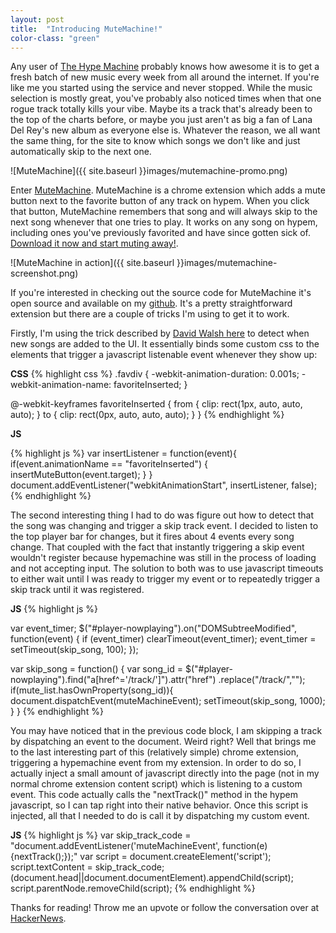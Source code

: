 ```yaml
---
layout: post
title:  "Introducing MuteMachine!"
color-class: "green"
---
```

Any user of [The Hype Machine](http://hypem.com) probably knows how awesome it is to get a fresh batch of new music every week from all around the internet. If you're like me you started using the service and never stopped. While the music selection is mostly great, you've probably also noticed times when that one rogue track totally kills your vibe. Maybe its a track that's already been to the top of the charts before, or maybe you just aren't as big a fan of Lana Del Rey's new album as everyone else is. Whatever the reason, we all want the same thing, for the site to know which songs we don't like and just automatically skip to the next one.

![MuteMachine]({{ site.baseurl }}images/mutemachine-promo.png)

Enter [MuteMachine](https://chrome.google.com/webstore/detail/mutemachine/jccdmapgmmonababhfbflfoekpphbkhg). MuteMachine is a chrome extension which adds a mute button next to the favorite button of any track on hypem. When you click that button, MuteMachine remembers that song and will always skip to the next song whenever that one tries to play. It works on any song on hypem, including ones you've previously favorited and have since gotten sick of. [Download it now and start muting away!](https://chrome.google.com/webstore/detail/mutemachine/jccdmapgmmonababhfbflfoekpphbkhg). 

![MuteMachine in action]({{ site.baseurl }}images/mutemachine-screenshot.png)

If you're interested in checking out the source code for MuteMachine it's open source and available on my [github](http://github.com/akashbad/mutemachine). It's a pretty straightforward extension but there are a couple of tricks I'm using to get it to work.

Firstly, I'm using the trick described by [David Walsh here](http://davidwalsh.name/detect-node-insertion) to detect when new songs are added to the UI. It essentially binds some custom css to the elements that trigger a javascript listenable event whenever they show up:

**CSS**
{% highlight css %}
.favdiv {
  -webkit-animation-duration: 0.001s;
  -webkit-animation-name: favoriteInserted;
}

@-webkit-keyframes favoriteInserted {
  from { clip: rect(1px, auto, auto, auto); }
  to { clip: rect(0px, auto, auto, auto); }
}
{% endhighlight %}

**JS**

{% highlight js %}
var insertListener = function(event){
  if(event.animationName == "favoriteInserted") {
    insertMuteButton(event.target);
  }
}
document.addEventListener("webkitAnimationStart", insertListener, false);
{% endhighlight %}

The second interesting thing I had to do was figure out how to detect that the song was changing and trigger a skip track event. I decided to listen to the top player bar for changes, but it fires about 4 events every song change. That coupled with the fact that instantly triggering a skip event wouldn't register because hypemachine was still in the process of loading and not accepting input. The solution to both was to use javascript timeouts to either wait until I was ready to trigger my event or to repeatedly trigger a skip track until it was registered.

**JS**
{% highlight js %}

var event_timer;
$("#player-nowplaying").on("DOMSubtreeModified", function(event)
  {
        if (event_timer) clearTimeout(event_timer);
            event_timer = setTimeout(skip_song, 100);
  });

var skip_song = function() {
  var song_id = $("#player-nowplaying").find("a[href^='/track/']").attr("href")
.replace("/track/","");
  if(mute_list.hasOwnProperty(song_id)){
    document.dispatchEvent(muteMachineEvent);
    setTimeout(skip_song, 1000);
  }
}
{% endhighlight %}

You may have noticed that in the previous code block, I am skipping a track by dispatching an event to the document. Weird right? Well that brings me to the last interesting part of this (relatively simple) chrome extension, triggering a hypemachine event from my extension. In order to do so, I actually inject a small amount of javascript directly into the page (not in my normal chrome extension content script) which is listening to a custom event. This code actually calls the "nextTrack()" method in the hypem javascript, so I can tap right into their native behavior. Once this script is injected, all that I needed to do is call it by dispatching my custom event.

**JS**
{% highlight js %}
var skip_track_code = "document.addEventListener('muteMachineEvent', function(e)
{nextTrack();});"
var script = document.createElement('script');
script.textContent = skip_track_code;
(document.head||document.documentElement).appendChild(script);
script.parentNode.removeChild(script);
{% endhighlight %}

Thanks for reading! Throw me an upvote or follow the conversation over at [HackerNews](https://news.ycombinator.com/item?id=7966506).
